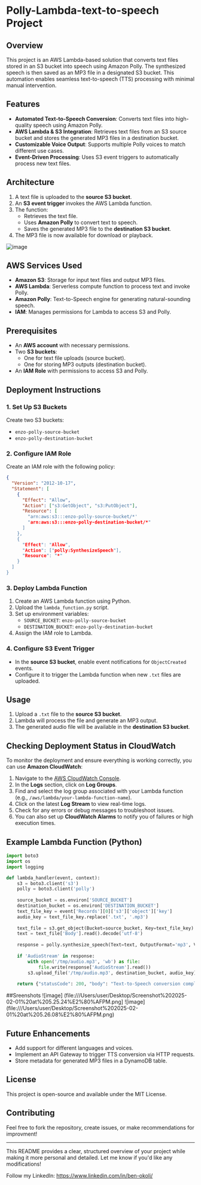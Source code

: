 # Polly-Lambda-text-to-speech Project

## Overview
This project is an AWS Lambda-based solution that converts text files stored in an S3 bucket into speech using Amazon Polly. The synthesized speech is then saved as an MP3 file in a designated S3 bucket. This automation enables seamless text-to-speech (TTS) processing with minimal manual intervention.

## Features
- **Automated Text-to-Speech Conversion**: Converts text files into high-quality speech using Amazon Polly.
- **AWS Lambda & S3 Integration**: Retrieves text files from an S3 source bucket and stores the generated MP3 files in a destination bucket.
- **Customizable Voice Output**: Supports multiple Polly voices to match different use cases.
- **Event-Driven Processing**: Uses S3 event triggers to automatically process new text files.

## Architecture
1. A text file is uploaded to the **source S3 bucket**.
2. An **S3 event trigger** invokes the AWS Lambda function.
3. The function:
   - Retrieves the text file.
   - Uses **Amazon Polly** to convert text to speech.
   - Saves the generated MP3 file to the **destination S3 bucket**.
4. The MP3 file is now available for download or playback.

![image](https://github.com/user-attachments/assets/31ccd556-6736-466b-a87e-828205bd14ee)

## AWS Services Used
- **Amazon S3**: Storage for input text files and output MP3 files.
- **AWS Lambda**: Serverless compute function to process text and invoke Polly.
- **Amazon Polly**: Text-to-Speech engine for generating natural-sounding speech.
- **IAM**: Manages permissions for Lambda to access S3 and Polly.

## Prerequisites
- An **AWS account** with necessary permissions.
- Two **S3 buckets**:
  - One for text file uploads (source bucket).
  - One for storing MP3 outputs (destination bucket).
- An **IAM Role** with permissions to access S3 and Polly.

## Deployment Instructions
### 1. Set Up S3 Buckets
Create two S3 buckets:
- `enzo-polly-source-bucket`
- `enzo-polly-destination-bucket`

### 2. Configure IAM Role
Create an IAM role with the following policy:
```json
{
  "Version": "2012-10-17",
  "Statement": [
    {
      "Effect": "Allow",
      "Action": ["s3:GetObject", "s3:PutObject"],
      "Resource": [
        "arn:aws:s3:::enzo-polly-source-bucket/*'
        "arn:aws:s3:::enzo-polly-destination-bucket/*"
      ]
    },
    {
      "Effect": "Allow",
      "Action": ["polly:SynthesizeSpeech"],
      "Resource": "*"
    }
  ]
}
```

### 3. Deploy Lambda Function
1. Create an AWS Lambda function using Python.
2. Upload the `lambda_function.py` script.
3. Set up environment variables:
   - `SOURCE_BUCKET`: `enzo-polly-source-bucket`
   - `DESTINATION_BUCKET`: `enzo-polly-destination-bucket`
4. Assign the IAM role to Lambda.

### 4. Configure S3 Event Trigger
- In the **source S3 bucket**, enable event notifications for `ObjectCreated` events.
- Configure it to trigger the Lambda function when new `.txt` files are uploaded.

## Usage
1. Upload a `.txt` file to the **source S3 bucket**.
2. Lambda will process the file and generate an MP3 output.
3. The generated audio file will be available in the **destination S3 bucket**.


## Checking Deployment Status in CloudWatch
To monitor the deployment and ensure everything is working correctly, you can use **Amazon CloudWatch**:
1. Navigate to the [AWS CloudWatch Console](https://console.aws.amazon.com/cloudwatch/).
2. In the **Logs** section, click on **Log Groups**.
3. Find and select the log group associated with your Lambda function (e.g., `/aws/lambda/your-lambda-function-name`).
4. Click on the latest **Log Stream** to view real-time logs.
5. Check for any errors or debug messages to troubleshoot issues.
6. You can also set up **CloudWatch Alarms** to notify you of failures or high execution times.

## Example Lambda Function (Python)
```python
import boto3
import os
import logging

def lambda_handler(event, context):
    s3 = boto3.client('s3')
    polly = boto3.client('polly')
    
    source_bucket = os.environ['SOURCE_BUCKET']
    destination_bucket = os.environ['DESTINATION_BUCKET']
    text_file_key = event['Records'][0]['s3']['object']['key']
    audio_key = text_file_key.replace('.txt', '.mp3')
    
    text_file = s3.get_object(Bucket=source_bucket, Key=text_file_key)
    text = text_file['Body'].read().decode('utf-8')
    
    response = polly.synthesize_speech(Text=text, OutputFormat='mp3', VoiceId='Joanna')
    
    if 'AudioStream' in response:
        with open('/tmp/audio.mp3', 'wb') as file:
            file.write(response['AudioStream'].read())
        s3.upload_file('/tmp/audio.mp3', destination_bucket, audio_key)
    
    return {"statusCode": 200, "body": "Text-to-Speech conversion completed!"}
```

##Sreenshots
![image] (file:///Users/user/Desktop/Screenshot%202025-02-01%20at%205.25.24%E2%80%AFPM.png]
![image] (file:///Users/user/Desktop/Screenshot%202025-02-01%20at%205.26.08%E2%80%AFPM.png)

## Future Enhancements
- Add support for different languages and voices.
- Implement an API Gateway to trigger TTS conversion via HTTP requests.
- Store metadata for generated MP3 files in a DynamoDB table.

## License
This project is open-source and available under the MIT License.

## Contributing
Feel free to fork the repository, create issues, or make recommendations for improvment!

---

This README provides a clear, structured overview of your project while making it more personal and detailed. Let me know if you'd like any modifications!
  

Follow my LinkedIn: https://www.linkedin.com/in/ben-okoli/
